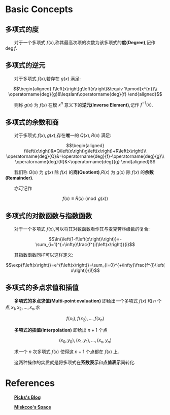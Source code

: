 # Basic Concepts

## 多项式的度

&emsp;&emsp;对于一个多项式 $f\left(x\right)$,称其最高次项的次数为该多项式的**度(Degree)**,记作 $\operatorname{deg}{f}$.

## <span id="inv">多项式的逆元</span>

&emsp;&emsp;对于多项式 $f\left(x\right)$,若存在 $g\left(x\right)$ 满足:

$$\begin{aligned}
    f\left(x\right)g\left(x\right)&\equiv 1\pmod{x^{n}}\\
    \operatorname{deg}{g}&\leqslant\operatorname{deg}{f}
\end{aligned}$$

&emsp;&emsp;则称 $g\left(x\right)$ 为 $f\left(x\right)$ 在模 $x^{n}$ 意义下的**逆元(Inverse Element)**,记作 $f^{-1}\left(x\right)$.

## <span id="div-mod">多项式的余数和商</span>

&emsp;&emsp;对于多项式 $f\left(x\right),g\left(x\right)$,存在**唯一**的 $Q\left(x\right),R\left(x\right)$ 满足:

$$\begin{aligned}
    f\left(x\right)&=Q\left(x\right)g\left(x\right)+R\left(x\right)\\
    \operatorname{deg}{Q}&=\operatorname{deg}{f}-\operatorname{deg}{g}\\
    \operatorname{deg}{R}&<\operatorname{deg}{g}
\end{aligned}$$

&emsp;&emsp;我们称 $Q\left(x\right)$ 为 $g\left(x\right)$ 除 $f\left(x\right)$ 的**商(Quotient)**,$R\left(x\right)$ 为 $g\left(x\right)$ 除 $f\left(x\right)$ 的**余数(Remainder)**.

&emsp;&emsp;亦可记作

$$f\left(x\right)\equiv R\left(x\right)\pmod{g\left(x\right)}$$

## <span id="ln-exp">多项式的对数函数与指数函数</span>

&emsp;&emsp;对于一个多项式 $f\left(x\right)$,可以将其对数函数看作其与麦克劳林级数的复合:

$$\ln{\left(1-f\left(x\right)\right)}=-\sum_{i=1}^{+\infty}\frac{f^{i}\left(x\right)}{i}$$

&emsp;&emsp;其指数函数同样可以这样定义:

$$\exp{f\left(x\right)}=e^{f\left(x\right)}=\sum_{i=0}^{+\infty}\frac{f^{i}\left(x\right)}{i!}$$

## <span id="multipoint-eval-interpolation">多项式的多点求值和插值</span>

&emsp;&emsp;**多项式的多点求值(Multi-point evaluation)** 即给出一个多项式 $f\left(x\right)$ 和 $n$ 个点 $x_{1},x_{2},...,x_{n}$,求

$$f\left(x_{1}\right),f\left(x_{2}\right),...,f\left(x_{n}\right)$$

&emsp;&emsp;**多项式的插值(Interpolation)** 即给出 $n+1$ 个点

$$\left(x_{0},y_{0}\right),\left(x_{1},y_{1}\right),...,\left(x_{n},y_{n}\right)$$

&emsp;&emsp;求一个 $n$ 次多项式 $f\left(x\right)$ 使得这 $n+1$ 个点都在 $f\left(x\right)$ 上.

&emsp;&emsp;这两种操作的实质就是将多项式在**系数表示**和**点值表示**间转化.

# References

&emsp;&emsp;[**Picks's Blog**](https://picks.logdown.com)

&emsp;&emsp;[**Miskcoo's Space**](https://blog.miskcoo.com)

